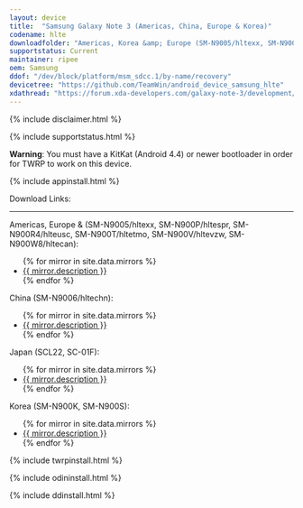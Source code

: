 ```yaml
---
layout: device
title:  "Samsung Galaxy Note 3 (Americas, China, Europe & Korea)"
codename: hlte
downloadfolder: "Americas, Korea &amp; Europe (SM-N9005/hltexx, SM-N900K/hltekor, SM-N900L/hltekor, SM-N900P/hltespr, SM-N900R4/hlteusc, SM-N900S/hltekor, SM-N900T/hltetmo, SM-N900V/hltevzw, SM-N900W8/hltecan):|hlte|Japan (SCL22, SC-01F)|hltekdi"
supportstatus: Current
maintainer: ripee
oem: Samsung
ddof: "/dev/block/platform/msm_sdcc.1/by-name/recovery"
devicetree: "https://github.com/TeamWin/android_device_samsung_hlte"
xdathread: "https://forum.xda-developers.com/galaxy-note-3/development/recovery-twrp-3-2-1-1-t3746760"
---
```


{% include disclaimer.html %}

{% include supportstatus.html %}

<p class="text"><strong>Warning</strong>: You must have a KitKat (Android 4.4) or newer bootloader in order for TWRP to work on this device.</p>

{% include appinstall.html %}

<div class='page-heading'>Download Links:</div>
<hr />
<p class="text">Americas, Europe &amp; (SM-N9005/hltexx, SM-N900P/hltespr, SM-N900R4/hlteusc, SM-N900T/hltetmo, SM-N900V/hltevzw, SM-N900W8/hltecan):</p>
<ul>
{% for mirror in site.data.mirrors %}
  <li>
    <a href="{{ mirror.baseurl }}hlte">
      {{ mirror.description }}
    </a>
  </li>
{% endfor %}
</ul>
<p class="text">China (SM-N9006/hltechn):</p>
<ul>
{% for mirror in site.data.mirrors %}
  <li>
    <a href="{{ mirror.baseurl }}hltechn">
      {{ mirror.description }}
    </a>
  </li>
{% endfor %}
</ul>
<p class="text">Japan (SCL22, SC-01F):</p>
<ul>
{% for mirror in site.data.mirrors %}
  <li>
    <a href="{{ mirror.baseurl }}hltekdi">
      {{ mirror.description }}
    </a>
  </li>
{% endfor %}
</ul>
<p class="text">Korea (SM-N900K, SM-N900S):</p>
<ul>
{% for mirror in site.data.mirrors %}
  <li>
    <a href="{{ mirror.baseurl }}hlteskt">
      {{ mirror.description }}
    </a>
  </li>
{% endfor %}
</ul>

{% include twrpinstall.html %}

{% include odininstall.html %}

{% include ddinstall.html %}
